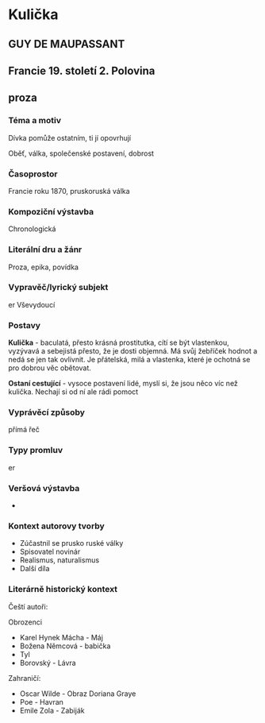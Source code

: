 # Kulička
## GUY DE MAUPASSANT 
## Francie 19. století 2. Polovina
## proza

### Téma a motiv
Dívka pomůže ostatním, ti jí opovrhují

Oběť, válka, společenské postavení, dobrost
### Časoprostor
Francie roku 1870, pruskoruská válka
### Kompoziční výstavba
Chronologická
### Literální dru a žánr
Proza, epika, povídka 

### Vypravěč/lyrický subjekt
er Vševydoucí
### Postavy
**Kulička** - baculatá, přesto krásná prostitutka, cítí se být vlastenkou, vyzývavá a sebejistá
přesto, že je dosti objemná. Má svůj žebříček hodnot a nedá se jen tak ovlivnit. Je přátelská, milá a vlastenka, které je ochotná se pro dobrou věc obětovat. 

**Ostaní cestující** - vysoce postavení lidé, myslí si, že jsou něco víc než kulička. Nechají si od ní ale rádi pomoct

### Vyprávěcí způsoby
přímá řeč 

### Typy promluv
er
### Veršová výstavba
-
### Kontext autorovy tvorby
* Zúčastnil se prusko ruské války
* Spisovatel novinár
* Realismus, naturalismus
* Další díla
### Literárně historický kontext
Čeští autoři:

Obrozenci
* Karel Hynek Mácha - Máj
* Božena Němcová - babička
* Tyl 
* Borovský - Lávra

Zahraničí:
* Oscar Wilde - Obraz Doriana Graye 
* Poe - Havran
* Emile Zola - Zabiják
